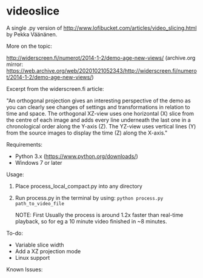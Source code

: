 # videoslice

A single .py version of http://www.lofibucket.com/articles/video_slicing.html by Pekka Väänänen.

More on the topic: 

http://widerscreen.fi/numerot/2014-1-2/demo-age-new-views/ (archive.org mirror: https://web.archive.org/web/20201021052343/http://widerscreen.fi/numerot/2014-1-2/demo-age-new-views/)

Excerpt from the widerscreen.fi article: 

"An orthogonal projection gives an interesting perspective of the demo as you can clearly see changes of settings and transformations in relation to time and space. The orthogonal XZ-view uses one horizontal (X) slice from the centre of each image and adds every line underneath the last one in a chronological order along the Y-axis (Z). The YZ-view uses vertical lines (Y) from the source images to display the time (Z) along the X-axis."

Requirements:
- Python 3.x (https://www.python.org/downloads/)
- Windows 7 or later

Usage:
1. Place process_local_compact.py into any directory
2. Run process.py in the terminal by using: 
```python process.py path_to_video_file```

    NOTE: First Usually the process is around 1.2x faster than real-time playback, so for eg a 10 minute video finished in ~8 minutes.

To-do:
- Variable slice width
- Add a XZ projection mode
- Linux support

Known Issues: